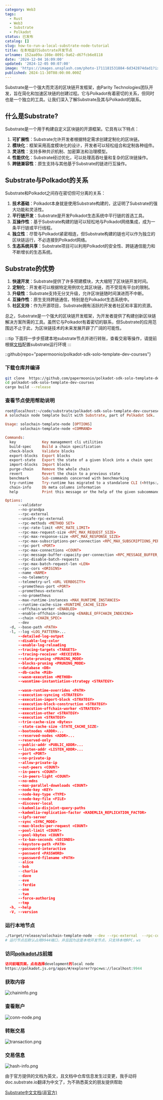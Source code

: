 ```yaml
---
category: Web3
tags:
  - Rust
  - Web3
  - Substrate
  - Polkadot
status: 已发布
catalog: []
slug: how-to-run-a-local-substrate-node-tutorial
title: 在本地运行Substrate开发节点
urlname: 152aa09a-108e-8091-9a62-d67fcb6e8118
date: '2024-12-04 16:09:00'
updated: '2024-12-05 00:07:00'
image: 'https://images.unsplash.com/photo-1711181531884-6d342874dad1?ixlib=rb-4.0.3&q=85&fm=jpg&crop=entropy&cs=srgb'
published: 2024-11-30T08:00:00.000Z
---
```


Substrate是一个强大而灵活的区块链开发框架，由Parity Technologies团队开发，旨在简化和加速区块链的创建过程。它与Polkadot有着密切的关系，但同时也是一个独立的工具。让我们深入了解Substrate及其与Polkadot的联系。


## 什么是Substrate?


Substrate是一个用于构建自定义区块链的开源框架。它具有以下特点：

1. **可扩展性**：Substrate允许开发者根据特定需求创建定制化的区块链。
2. **模块化**：框架采用高度模块化的设计，开发者可以轻松组合和定制各种组件。
3. **灵活性**：支持多种共识机制、加密算法和治理模型。
4. **性能优化**：Substrate经过优化，可以处理高吞吐量和复杂的区块链操作。
5. **跨链兼容性**：原生支持与其他基于Substrate的链进行互操作。

## Substrate与Polkadot的关系


Substrate和Polkadot之间存在密切但可分离的关系：

1. **技术基础**：Polkadot本身就是使用Substrate构建的，这证明了Substrate的强大功能和灵活性。
2. **平行链开发**：Substrate是开发Polkadot生态系统中平行链的首选工具。
3. **互操作性**：基于Substrate构建的链可以轻松地与Polkadot网络集成，成为一条平行链或平行线程。
4. **独立性**：尽管与Polkadot紧密相连，但Substrate构建的链也可以作为独立的区块链运行，不必连接到Polkadot网络。
5. **生态系统共享**：Substrate项目可以利用Polkadot的安全性、跨链通信能力和不断增长的生态系统。

## Substrate的优势

1. **快速开发**：Substrate提供了许多预建模块，大大缩短了区块链开发时间。
2. **定制化**：开发者可以根据特定用例优化其区块链，而不受现有平台的限制。
3. **升级性**：Substrate支持无分叉升级，允许区块链随时间演进而不中断。
4. **互操作性**：原生支持跨链通信，特别是在Polkadot生态系统中。
5. **社区支持**：作为开源项目，Substrate拥有活跃的开发者社区和丰富的资源。

总之，Substrate是一个强大的区块链开发框架，为开发者提供了构建创新区块链解决方案所需的工具。虽然它与Polkadot有着密切的联系，但Substrate的应用范围远不止于此，为区块链技术的未来发展开辟了广阔的可能性。


:::tip
下面将一步步搭建本地substrate节点并进行转账，查看交易等操作，请提前根据[文档](https://substrate-docs.pages.dev/en/install/macos/?mode=light)配置substrate运行环境
:::


::github{repo="papermoonio/polkadot-sdk-solo-template-dev-courses"}


### 下载仓库并编译


```bash
git clone  https://github.com/papermoonio/polkadot-sdk-solo-template-dev-courses 
cd polkadot-sdk-solo-template-dev-courses
cargo build --release
```


### 查看节点使用帮助说明


```prolog
root@localhost:~/code/substrate/polkadot-sdk-solo-template-dev-courses# ./target/release/solochain-template-node -h
A solochain node template built with Substrate, part of Polkadot Sdk.

Usage: solochain-template-node [OPTIONS]
       solochain-template-node <COMMAND>

Commands:
  key            Key management cli utilities
  build-spec     Build a chain specification
  check-block    Validate blocks
  export-blocks  Export blocks
  export-state   Export the state of a given block into a chain spec
  import-blocks  Import blocks
  purge-chain    Remove the whole chain
  revert         Revert the chain to a previous state
  benchmark      Sub-commands concerned with benchmarking
  try-runtime    Try-runtime has migrated to a standalone CLI (<https://github.com/paritytech/try-runtime-cli>). The subcommand exists as a stub and deprecation notice. It will be removed entirely some time after January 2024
  chain-info     Db meta columns information
  help           Print this message or the help of the given subcommand(s)

Options:
      --validator                                                                                Enable validator mode
      --no-grandpa                                                                               Disable GRANDPA
      --rpc-external                                                                             Listen to all RPC interfaces (default: local)
      --unsafe-rpc-external                                                                      Listen to all RPC interfaces
      --rpc-methods <METHOD SET>                                                                 RPC methods to expose. [default: auto] [possible values: auto, safe, unsafe]
      --rpc-rate-limit <RPC_RATE_LIMIT>                                                          RPC rate limiting (calls/minute) for each connection
      --rpc-max-request-size <RPC_MAX_REQUEST_SIZE>                                              Set the maximum RPC request payload size for both HTTP and WS in megabytes [default: 15]
      --rpc-max-response-size <RPC_MAX_RESPONSE_SIZE>                                            Set the maximum RPC response payload size for both HTTP and WS in megabytes [default: 15]
      --rpc-max-subscriptions-per-connection <RPC_MAX_SUBSCRIPTIONS_PER_CONNECTION>              Set the maximum concurrent subscriptions per connection [default: 1024]
      --rpc-port <PORT>                                                                          Specify JSON-RPC server TCP port
      --rpc-max-connections <COUNT>                                                              Maximum number of RPC server connections [default: 100]
      --rpc-message-buffer-capacity-per-connection <RPC_MESSAGE_BUFFER_CAPACITY_PER_CONNECTION>  The number of messages the RPC server is allowed to keep in memory [default: 64]
      --rpc-disable-batch-requests                                                               Disable RPC batch requests
      --rpc-max-batch-request-len <LEN>                                                          Limit the max length per RPC batch request
      --rpc-cors <ORIGINS>                                                                       Specify browser *origins* allowed to access the HTTP & WS RPC servers
      --name <NAME>                                                                              The human-readable name for this node
      --no-telemetry                                                                             Disable connecting to the Substrate telemetry server
      --telemetry-url <URL VERBOSITY>                                                            The URL of the telemetry server to connect to
      --prometheus-port <PORT>                                                                   Specify Prometheus exporter TCP Port
      --prometheus-external                                                                      Expose Prometheus exporter on all interfaces
      --no-prometheus                                                                            Do not expose a Prometheus exporter endpoint
      --max-runtime-instances <MAX_RUNTIME_INSTANCES>                                            The size of the instances cache for each runtime [max: 32] [default: 8]
      --runtime-cache-size <RUNTIME_CACHE_SIZE>                                                  Maximum number of different runtimes that can be cached [default: 2]
      --offchain-worker <ENABLED>                                                                Execute offchain workers on every block [default: when-authority] [possible values: always, never, when-authority]
      --enable-offchain-indexing <ENABLE_OFFCHAIN_INDEXING>                                      Enable offchain indexing API [default: false] [possible values: true, false]
      --chain <CHAIN_SPEC>                                                                       Specify the chain specification
      --dev                                                                                      Specify the development chain
  -d, --base-path <PATH>                                                                         Specify custom base path
  -l, --log <LOG_PATTERN>...                                                                     Sets a custom logging filter (syntax: `<target>=<level>`)
      --detailed-log-output                                                                      Enable detailed log output
      --disable-log-color                                                                        Disable log color output
      --enable-log-reloading                                                                     Enable feature to dynamically update and reload the log filter
      --tracing-targets <TARGETS>                                                                Sets a custom profiling filter
      --tracing-receiver <RECEIVER>                                                              Receiver to process tracing messages [default: log] [possible values: log]
      --state-pruning <PRUNING_MODE>                                                             Specify the state pruning mode
      --blocks-pruning <PRUNING_MODE>                                                            Specify the blocks pruning mode [default: archive-canonical]
      --database <DB>                                                                            Select database backend to use [possible values: rocksdb, paritydb, auto, paritydb-experimental]
      --db-cache <MiB>                                                                           Limit the memory the database cache can use
      --wasm-execution <METHOD>                                                                  Method for executing Wasm runtime code [default: compiled] [possible values: interpreted-i-know-what-i-do, compiled]
      --wasmtime-instantiation-strategy <STRATEGY>                                               The WASM instantiation method to use [default: pooling-copy-on-write] [possible values: pooling-copy-on-write, recreate-instance-copy-on-write, pooling,
                                                                                                 recreate-instance]
      --wasm-runtime-overrides <PATH>                                                            Specify the path where local WASM runtimes are stored
      --execution-syncing <STRATEGY>                                                             Runtime execution strategy for importing blocks during initial sync [possible values: native, wasm, both, native-else-wasm]
      --execution-import-block <STRATEGY>                                                        Runtime execution strategy for general block import (including locally authored blocks) [possible values: native, wasm, both, native-else-wasm]
      --execution-block-construction <STRATEGY>                                                  Runtime execution strategy for constructing blocks [possible values: native, wasm, both, native-else-wasm]
      --execution-offchain-worker <STRATEGY>                                                     Runtime execution strategy for offchain workers [possible values: native, wasm, both, native-else-wasm]
      --execution-other <STRATEGY>                                                               Runtime execution strategy when not syncing, importing or constructing blocks [possible values: native, wasm, both, native-else-wasm]
      --execution <STRATEGY>                                                                     The execution strategy that should be used by all execution contexts [possible values: native, wasm, both, native-else-wasm]
      --trie-cache-size <Bytes>                                                                  Specify the state cache size [default: 67108864]
      --state-cache-size <STATE_CACHE_SIZE>                                                      DEPRECATED: switch to `--trie-cache-size`
      --bootnodes <ADDR>...                                                                      Specify a list of bootnodes
      --reserved-nodes <ADDR>...                                                                 Specify a list of reserved node addresses
      --reserved-only                                                                            Whether to only synchronize the chain with reserved nodes
      --public-addr <PUBLIC_ADDR>...                                                             Public address that other nodes will use to connect to this node
      --listen-addr <LISTEN_ADDR>...                                                             Listen on this multiaddress
      --port <PORT>                                                                              Specify p2p protocol TCP port
      --no-private-ip                                                                            Always forbid connecting to private IPv4/IPv6 addresses
      --allow-private-ip                                                                         Always accept connecting to private IPv4/IPv6 addresses
      --out-peers <COUNT>                                                                        Number of outgoing connections we're trying to maintain [default: 8]
      --in-peers <COUNT>                                                                         Maximum number of inbound full nodes peers [default: 32]
      --in-peers-light <COUNT>                                                                   Maximum number of inbound light nodes peers [default: 100]
      --no-mdns                                                                                  Disable mDNS discovery (default: true)
      --max-parallel-downloads <COUNT>                                                           Maximum number of peers from which to ask for the same blocks in parallel [default: 5]
      --node-key <KEY>                                                                           Secret key to use for p2p networking
      --node-key-type <TYPE>                                                                     Crypto primitive to use for p2p networking [default: ed25519] [possible values: ed25519]
      --node-key-file <FILE>                                                                     File from which to read the node's secret key to use for p2p networking
      --discover-local                                                                           Enable peer discovery on local networks
      --kademlia-disjoint-query-paths                                                            Require iterative Kademlia DHT queries to use disjoint paths
      --kademlia-replication-factor <KADEMLIA_REPLICATION_FACTOR>                                Kademlia replication factor [default: 20]
      --ipfs-server                                                                              Join the IPFS network and serve transactions over bitswap protocol
      --sync <SYNC_MODE>                                                                         Blockchain syncing mode. [default: full] [possible values: full, fast, fast-unsafe, warp]
      --max-blocks-per-request <COUNT>                                                           Maximum number of blocks per request [default: 64]
      --pool-limit <COUNT>                                                                       Maximum number of transactions in the transaction pool [default: 8192]
      --pool-kbytes <COUNT>                                                                      Maximum number of kilobytes of all transactions stored in the pool [default: 20480]
      --tx-ban-seconds <SECONDS>                                                                 How long a transaction is banned for
      --keystore-path <PATH>                                                                     Specify custom keystore path
      --password-interactive                                                                     Use interactive shell for entering the password used by the keystore
      --password <PASSWORD>                                                                      Password used by the keystore
      --password-filename <PATH>                                                                 File that contains the password used by the keystore
      --alice                                                                                    Shortcut for `--name Alice --validator`
      --bob                                                                                      Shortcut for `--name Bob --validator`
      --charlie                                                                                  Shortcut for `--name Charlie --validator`
      --dave                                                                                     Shortcut for `--name Dave --validator`
      --eve                                                                                      Shortcut for `--name Eve --validator`
      --ferdie                                                                                   Shortcut for `--name Ferdie --validator`
      --one                                                                                      Shortcut for `--name One --validator`
      --two                                                                                      Shortcut for `--name Two --validator`
      --force-authoring                                                                          Enable authoring even when offline
      --tmp                                                                                      Run a temporary node
  -h, --help                                                                                     Print help (see more with '--help')
  -V, --version                                                                                  Print version
```


### 运行本地节点


```bash
./target/release/solochain-template-node --dev --rpc-external  --rpc-cors all
# 运行节点后默认占用9944端口，并且因为这是本地开发节点，只支持本地RPC，ws
```


### 访问[polkadotJS前端](https://polkadot.js.org/apps/#/explorer?rpc=ws://localhost:9944)


```prolog
访问前端页面，点击选择development的local node
https://polkadot.js.org/apps/#/explorer?rpc=ws://localhost:9944
```


### 获取内容


![chaininfo.png](https://prod-files-secure.s3.us-west-2.amazonaws.com/5d24fe63-e567-4804-86f9-9fdc62e13082/89be5adf-5619-4306-be75-45b425e3c446/chaininfo.png?X-Amz-Algorithm=AWS4-HMAC-SHA256&X-Amz-Content-Sha256=UNSIGNED-PAYLOAD&X-Amz-Credential=ASIAZI2LB466XI253PUV%2F20250218%2Fus-west-2%2Fs3%2Faws4_request&X-Amz-Date=20250218T053715Z&X-Amz-Expires=3600&X-Amz-Security-Token=IQoJb3JpZ2luX2VjEF0aCXVzLXdlc3QtMiJHMEUCIQC6tUH1suSKbvg5J4hp6mgjHQkGkyoVN%2FCyTzQRrBgQgAIgQ3JlgxgbmRNECmRWmghJuBiNFc%2FKWfYpx7AhEmNIKuwqiAQIhv%2F%2F%2F%2F%2F%2F%2F%2F%2F%2FARAAGgw2Mzc0MjMxODM4MDUiDJd0Yfkd%2BD4Z1hBLDyrcA2tcPYYYAX9i%2BR5otJarbooNKWNdT7u9BUqgikeW6ato7B5Y92VQ6ddUn3PitqvPv4faVzoIfoPHrjUMkXBs4dVPdOVQxKdIqjsR8j4EqnC1Wnmefh423d6uBam3uaADyx26kNlnr2NSmu9ECg1inwEeExqPJeAdObVowR5zrudmvKZ4p%2FwcORn%2FYVZpj6XmAbMdKrejcPWDUkRyW0dTaxQWOt%2F9ecuawv4ETfSwUysw7JHAn2wCejeldD9CvDpK%2FqBcIGlx0CnUqnSrSkw21eBuEvhB9RkL9S1E7O7FNMcGLYx9%2BgQ6vA9S5mjqRTddHyKGUAzhhAle02B1lRrfMp9V%2B3zyj5B1ZzJLYqexSgi4c6lZixfiLFOBWQZ38DtgUELKWbQXPVjhEtJMKLSJ0%2Fmj7cK%2Fylmq2btKL%2BI3CW0%2Bjl0vxKdeGlvR8bzGxF6ug2Yyn6YRlj%2BKsWz%2Fl3Td4wX%2FEn1vYWCX5BYX%2FnjLoK8%2BByrV80qSkm0X0J1ndGeMYjSbYwyAB9GWsxDvdK%2Bo%2Fs5bz%2FuSyuzA45lL0OJyCHN%2Bwu1bhZcOT48PXg69mejwJw1ni3FK5N6dXrWuNGeieKtD2I5MBjhUxfzIm4xADV4cuNHpLEMqQpxigziDMNio0L0GOqUBg2EEPikdK2%2FiAYfMv3W8LDkzbtK4h5JzQ4mKjbR%2B9fNs%2FVqLtn%2F6y%2FHUi%2BBYmyGYMl5j1YPjmhZbVpDO%2B4pQI8%2Bs7lKB5MACyyw4nS%2Bsv1mOBc4uaBqLWntppOOLu51fuj31x7L931SaIGQVMpfz4gPFP4RHislavExzvRyJuew5bIQdN4SMXTnFr68Z%2Be35oiTB4PfCb7%2Fr0LFoHr9TtipDniGi&X-Amz-Signature=d61f937a7be5f307a353e621f7462f56f4f2ae69b22446770dc25f4dd5e12a6d&X-Amz-SignedHeaders=host&x-id=GetObject)


### 查看账户


![conn-node.png](https://prod-files-secure.s3.us-west-2.amazonaws.com/5d24fe63-e567-4804-86f9-9fdc62e13082/05964f92-c6d8-42d1-b4a1-b3a852295683/conn-node.png?X-Amz-Algorithm=AWS4-HMAC-SHA256&X-Amz-Content-Sha256=UNSIGNED-PAYLOAD&X-Amz-Credential=ASIAZI2LB466XI253PUV%2F20250218%2Fus-west-2%2Fs3%2Faws4_request&X-Amz-Date=20250218T053715Z&X-Amz-Expires=3600&X-Amz-Security-Token=IQoJb3JpZ2luX2VjEF0aCXVzLXdlc3QtMiJHMEUCIQC6tUH1suSKbvg5J4hp6mgjHQkGkyoVN%2FCyTzQRrBgQgAIgQ3JlgxgbmRNECmRWmghJuBiNFc%2FKWfYpx7AhEmNIKuwqiAQIhv%2F%2F%2F%2F%2F%2F%2F%2F%2F%2FARAAGgw2Mzc0MjMxODM4MDUiDJd0Yfkd%2BD4Z1hBLDyrcA2tcPYYYAX9i%2BR5otJarbooNKWNdT7u9BUqgikeW6ato7B5Y92VQ6ddUn3PitqvPv4faVzoIfoPHrjUMkXBs4dVPdOVQxKdIqjsR8j4EqnC1Wnmefh423d6uBam3uaADyx26kNlnr2NSmu9ECg1inwEeExqPJeAdObVowR5zrudmvKZ4p%2FwcORn%2FYVZpj6XmAbMdKrejcPWDUkRyW0dTaxQWOt%2F9ecuawv4ETfSwUysw7JHAn2wCejeldD9CvDpK%2FqBcIGlx0CnUqnSrSkw21eBuEvhB9RkL9S1E7O7FNMcGLYx9%2BgQ6vA9S5mjqRTddHyKGUAzhhAle02B1lRrfMp9V%2B3zyj5B1ZzJLYqexSgi4c6lZixfiLFOBWQZ38DtgUELKWbQXPVjhEtJMKLSJ0%2Fmj7cK%2Fylmq2btKL%2BI3CW0%2Bjl0vxKdeGlvR8bzGxF6ug2Yyn6YRlj%2BKsWz%2Fl3Td4wX%2FEn1vYWCX5BYX%2FnjLoK8%2BByrV80qSkm0X0J1ndGeMYjSbYwyAB9GWsxDvdK%2Bo%2Fs5bz%2FuSyuzA45lL0OJyCHN%2Bwu1bhZcOT48PXg69mejwJw1ni3FK5N6dXrWuNGeieKtD2I5MBjhUxfzIm4xADV4cuNHpLEMqQpxigziDMNio0L0GOqUBg2EEPikdK2%2FiAYfMv3W8LDkzbtK4h5JzQ4mKjbR%2B9fNs%2FVqLtn%2F6y%2FHUi%2BBYmyGYMl5j1YPjmhZbVpDO%2B4pQI8%2Bs7lKB5MACyyw4nS%2Bsv1mOBc4uaBqLWntppOOLu51fuj31x7L931SaIGQVMpfz4gPFP4RHislavExzvRyJuew5bIQdN4SMXTnFr68Z%2Be35oiTB4PfCb7%2Fr0LFoHr9TtipDniGi&X-Amz-Signature=0d2c5b68a6fc407bceec50deae10bd4db5c24b3e2656e0bbef51c6962dd1f9c7&X-Amz-SignedHeaders=host&x-id=GetObject)


### 转账交易


![transaction.png](https://prod-files-secure.s3.us-west-2.amazonaws.com/5d24fe63-e567-4804-86f9-9fdc62e13082/65593d3b-9b56-4fbe-a383-1447c903127f/transaction.png?X-Amz-Algorithm=AWS4-HMAC-SHA256&X-Amz-Content-Sha256=UNSIGNED-PAYLOAD&X-Amz-Credential=ASIAZI2LB466XI253PUV%2F20250218%2Fus-west-2%2Fs3%2Faws4_request&X-Amz-Date=20250218T053715Z&X-Amz-Expires=3600&X-Amz-Security-Token=IQoJb3JpZ2luX2VjEF0aCXVzLXdlc3QtMiJHMEUCIQC6tUH1suSKbvg5J4hp6mgjHQkGkyoVN%2FCyTzQRrBgQgAIgQ3JlgxgbmRNECmRWmghJuBiNFc%2FKWfYpx7AhEmNIKuwqiAQIhv%2F%2F%2F%2F%2F%2F%2F%2F%2F%2FARAAGgw2Mzc0MjMxODM4MDUiDJd0Yfkd%2BD4Z1hBLDyrcA2tcPYYYAX9i%2BR5otJarbooNKWNdT7u9BUqgikeW6ato7B5Y92VQ6ddUn3PitqvPv4faVzoIfoPHrjUMkXBs4dVPdOVQxKdIqjsR8j4EqnC1Wnmefh423d6uBam3uaADyx26kNlnr2NSmu9ECg1inwEeExqPJeAdObVowR5zrudmvKZ4p%2FwcORn%2FYVZpj6XmAbMdKrejcPWDUkRyW0dTaxQWOt%2F9ecuawv4ETfSwUysw7JHAn2wCejeldD9CvDpK%2FqBcIGlx0CnUqnSrSkw21eBuEvhB9RkL9S1E7O7FNMcGLYx9%2BgQ6vA9S5mjqRTddHyKGUAzhhAle02B1lRrfMp9V%2B3zyj5B1ZzJLYqexSgi4c6lZixfiLFOBWQZ38DtgUELKWbQXPVjhEtJMKLSJ0%2Fmj7cK%2Fylmq2btKL%2BI3CW0%2Bjl0vxKdeGlvR8bzGxF6ug2Yyn6YRlj%2BKsWz%2Fl3Td4wX%2FEn1vYWCX5BYX%2FnjLoK8%2BByrV80qSkm0X0J1ndGeMYjSbYwyAB9GWsxDvdK%2Bo%2Fs5bz%2FuSyuzA45lL0OJyCHN%2Bwu1bhZcOT48PXg69mejwJw1ni3FK5N6dXrWuNGeieKtD2I5MBjhUxfzIm4xADV4cuNHpLEMqQpxigziDMNio0L0GOqUBg2EEPikdK2%2FiAYfMv3W8LDkzbtK4h5JzQ4mKjbR%2B9fNs%2FVqLtn%2F6y%2FHUi%2BBYmyGYMl5j1YPjmhZbVpDO%2B4pQI8%2Bs7lKB5MACyyw4nS%2Bsv1mOBc4uaBqLWntppOOLu51fuj31x7L931SaIGQVMpfz4gPFP4RHislavExzvRyJuew5bIQdN4SMXTnFr68Z%2Be35oiTB4PfCb7%2Fr0LFoHr9TtipDniGi&X-Amz-Signature=5b24c85eed1cde3a1d55214068a36935f0633d5a472863baf83cfdbda80f6f85&X-Amz-SignedHeaders=host&x-id=GetObject)


### 交易信息


![hash-info.png](https://prod-files-secure.s3.us-west-2.amazonaws.com/5d24fe63-e567-4804-86f9-9fdc62e13082/7b9b0ba8-edf2-4998-9e9d-9cde7a64aa23/hash-info.png?X-Amz-Algorithm=AWS4-HMAC-SHA256&X-Amz-Content-Sha256=UNSIGNED-PAYLOAD&X-Amz-Credential=ASIAZI2LB466XI253PUV%2F20250218%2Fus-west-2%2Fs3%2Faws4_request&X-Amz-Date=20250218T053715Z&X-Amz-Expires=3600&X-Amz-Security-Token=IQoJb3JpZ2luX2VjEF0aCXVzLXdlc3QtMiJHMEUCIQC6tUH1suSKbvg5J4hp6mgjHQkGkyoVN%2FCyTzQRrBgQgAIgQ3JlgxgbmRNECmRWmghJuBiNFc%2FKWfYpx7AhEmNIKuwqiAQIhv%2F%2F%2F%2F%2F%2F%2F%2F%2F%2FARAAGgw2Mzc0MjMxODM4MDUiDJd0Yfkd%2BD4Z1hBLDyrcA2tcPYYYAX9i%2BR5otJarbooNKWNdT7u9BUqgikeW6ato7B5Y92VQ6ddUn3PitqvPv4faVzoIfoPHrjUMkXBs4dVPdOVQxKdIqjsR8j4EqnC1Wnmefh423d6uBam3uaADyx26kNlnr2NSmu9ECg1inwEeExqPJeAdObVowR5zrudmvKZ4p%2FwcORn%2FYVZpj6XmAbMdKrejcPWDUkRyW0dTaxQWOt%2F9ecuawv4ETfSwUysw7JHAn2wCejeldD9CvDpK%2FqBcIGlx0CnUqnSrSkw21eBuEvhB9RkL9S1E7O7FNMcGLYx9%2BgQ6vA9S5mjqRTddHyKGUAzhhAle02B1lRrfMp9V%2B3zyj5B1ZzJLYqexSgi4c6lZixfiLFOBWQZ38DtgUELKWbQXPVjhEtJMKLSJ0%2Fmj7cK%2Fylmq2btKL%2BI3CW0%2Bjl0vxKdeGlvR8bzGxF6ug2Yyn6YRlj%2BKsWz%2Fl3Td4wX%2FEn1vYWCX5BYX%2FnjLoK8%2BByrV80qSkm0X0J1ndGeMYjSbYwyAB9GWsxDvdK%2Bo%2Fs5bz%2FuSyuzA45lL0OJyCHN%2Bwu1bhZcOT48PXg69mejwJw1ni3FK5N6dXrWuNGeieKtD2I5MBjhUxfzIm4xADV4cuNHpLEMqQpxigziDMNio0L0GOqUBg2EEPikdK2%2FiAYfMv3W8LDkzbtK4h5JzQ4mKjbR%2B9fNs%2FVqLtn%2F6y%2FHUi%2BBYmyGYMl5j1YPjmhZbVpDO%2B4pQI8%2Bs7lKB5MACyyw4nS%2Bsv1mOBc4uaBqLWntppOOLu51fuj31x7L931SaIGQVMpfz4gPFP4RHislavExzvRyJuew5bIQdN4SMXTnFr68Z%2Be35oiTB4PfCb7%2Fr0LFoHr9TtipDniGi&X-Amz-Signature=e0a8fb0f9c0eab350794028999aa5af315be372cb91784c805aad0bec25968a9&X-Amz-SignedHeaders=host&x-id=GetObject)


由于官方提供的文档为英文，且文档中仓库信息发生过变更，我手动将doc.substrate.io翻译为中文了，为不熟悉英文的朋友提供帮助


[ Substrate中文文档(非官方)](https://substrate-docs.pages.dev/en/tutorials/build-a-blockchain/?mode=light)

